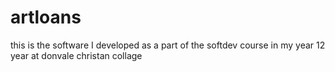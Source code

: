 # artloans
this is the software I developed as a part of the softdev course in my year 12 year at donvale christan collage
